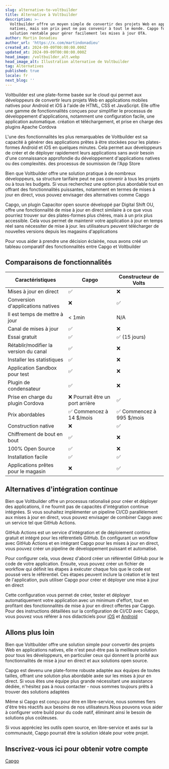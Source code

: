 ```yaml
---
slug: alternative-to-voltbuilder
title: Alternative à Voltbuilder
description: >-
  Voltbuilder offre un moyen simple de convertir des projets Web en applications
  natives, mais son prix peut ne pas convenir à tout le monde. Capgo fournit une
  solution rentable pour gérer facilement les mises à jour OTA.
author: Martin Donadieu
author_url: 'https://x.com/martindonadieu'
created_at: 2024-09-09T00:00:00.000Z
updated_at: 2024-09-09T00:00:00.000Z
head_image: /voltbuilder_alt.webp
head_image_alt: Illustration alternative de Voltbuilder
tag: Alternatives
published: true
locale: fr
next_blog: ''
---
```


Voltbuilder est une plate-forme basée sur le cloud qui permet aux développeurs de convertir leurs projets Web en applications mobiles natives pour Android et iOS à l'aide de HTML, CSS et JavaScript. Elle offre une gamme de fonctionnalités conçues pour simplifier le processus de développement d'applications, notamment une configuration facile, une application automatique. création et téléchargement, et prise en charge des plugins Apache Cordova

L'une des fonctionnalités les plus remarquables de Voltbuilder est sa capacité à générer des applications prêtes à être stockées pour les plates-formes Android et iOS en quelques minutes. Cela permet aux développeurs de créer et de déployer rapidement leurs applications sans avoir besoin d'une connaissance approfondie du développement d'applications natives ou des complexités. des processus de soumission de l'App Store

Bien que Voltbuilder offre une solution pratique à de nombreux développeurs, sa structure tarifaire peut ne pas convenir à tous les projets ou à tous les budgets. Si vous recherchez une option plus abordable tout en offrant des fonctionnalités puissantes, notamment en termes de mises à jour en direct, vous pouvez envisager des alternatives comme Capgo

Capgo, un plugin Capacitor open source développé par Digital Shift OU, offre une fonctionnalité de mise à jour en direct similaire à ce que vous pourriez trouver sur des plates-formes plus chères, mais à un prix plus accessible. Cela vous permet de maintenir votre application à jour en temps réel sans nécessiter de mise à jour. les utilisateurs peuvent télécharger de nouvelles versions depuis les magasins d'applications

Pour vous aider à prendre une décision éclairée, nous avons créé un tableau comparatif des fonctionnalités entre Capgo et Voltbuilder

## Comparaisons de fonctionnalités

| Caractéristiques | Capgo | Constructeur de Volts |
| --- | --- | --- |
| Mises à jour en direct | ✅ | ❌ |
| Conversion d'applications natives | ❌ | ✅ |
| Il est temps de mettre à jour | < 1min | N/A |
| Canal de mises à jour | ✅ | ❌ |
| Essai gratuit | ✅ | ✅ (15 jours) |
| Rétablir/modifier la version du canal | ✅ | ❌ |
| Installer les statistiques | ✅ | ❌ |
| Application Sandbox pour test | ✅ | ❌ |
| Plugin de condensateur | ✅ | ❌ |
| Prise en charge du plugin Cordova | ❌ Pourrait être un port arrière | ✅ |
| Prix ​​abordables | ✅ Commencez à 14 $/mois | ✅ Commencez à 995 $/mois |
| Construction native | ❌ | ✅ |
| Chiffrement de bout en bout | ✅ | ❌ |
| 100% Open Source | ✅ | ❌ |
| Installation facile | ✅ | ✅ |
| Applications prêtes pour le magasin | ❌ | ✅ |

## Alternatives d'intégration continue

Bien que Voltbuilder offre un processus rationalisé pour créer et déployer des applications, il ne fournit pas de capacités d'intégration continue intégrées. Si vous souhaitez implémenter un pipeline CI/CD parallèlement aux mises à jour en direct, vous pouvez envisager de combiner Capgo avec un service tel que GitHub Actions.

GitHub Actions est un service d'intégration et de déploiement continu gratuit et intégré pour les référentiels GitHub. En configurant un workflow avec GitHub Actions et en intégrant Capgo pour les mises à jour en direct, vous pouvez créer un pipeline de développement puissant et automatisé.

Pour configurer cela, vous devez d'abord créer un référentiel GitHub pour le code de votre application. Ensuite, vous pouvez créer un fichier de workflow qui définit les étapes à exécuter chaque fois que le code est poussé vers le référentiel. Ces étapes peuvent inclure la création et le test de l'application, puis utiliser Capgo pour créer et déployer une mise à jour en direct

Cette configuration vous permet de créer, tester et déployer automatiquement votre application avec un minimum d'effort, tout en profitant des fonctionnalités de mise à jour en direct offertes par Capgo. Pour des instructions détaillées sur la configuration de CI/CD avec Capgo, vous pouvez vous référer à nos didacticiels pour [ iOS](https://capgoapp/blog/automatic-capacitor-ios-build-github-action/) et [Android](https://capgoapp/blog/automatic-capacitor-android-build-github-action/)

## Allons plus loin

Bien que Voltbuilder offre une solution simple pour convertir des projets Web en applications natives, elle n'est peut-être pas la meilleure solution pour tous les développeurs, en particulier ceux qui donnent la priorité aux fonctionnalités de mise à jour en direct et aux solutions open source.

Capgo est devenu une plate-forme robuste adaptée aux équipes de toutes tailles, offrant une solution plus abordable axée sur les mises à jour en direct. Si vous êtes une équipe plus grande nécessitant une assistance dédiée, n'hésitez pas à nous contacter - nous sommes toujours prêts à trouver des solutions adaptées

Même si Capgo est conçu pour être en libre-service, nous sommes fiers d'être très réactifs aux besoins de nos utilisateurs.Nous pouvons vous aider à configurer votre build pour du code natif, éliminant ainsi le besoin de solutions plus coûteuses.

Si vous appréciez les outils open source, en libre-service et axés sur la communauté, Capgo pourrait être la solution idéale pour votre projet.

## Inscrivez-vous ici pour obtenir votre compte

[Capgo](/s'inscrire/)
